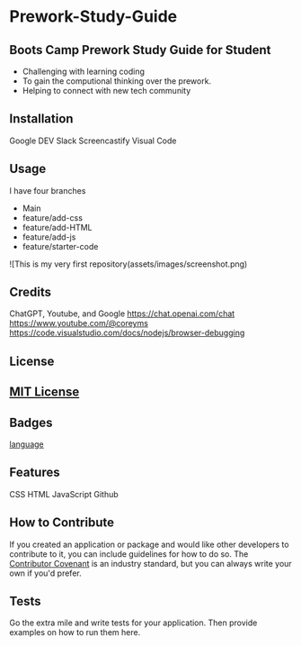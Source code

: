 # Prework-Study-Guide
## Boots Camp Prework Study Guide for Student

- Challenging with learning coding 
- To gain the computional thinking over the prework. 
- Helping to connect with new tech community

## Installation

Google DEV 
Slack
Screencastify
Visual Code

## Usage
I have four branches

* Main
* feature/add-css
* feature/add-HTML
* feature/add-js
* feature/starter-code

![This is my very first repository(assets/images/screenshot.png)

## Credits

ChatGPT, Youtube, and Google
https://chat.openai.com/chat
https://www.youtube.com/@coreyms
https://code.visualstudio.com/docs/nodejs/browser-debugging

## License

[MIT License](https://choosealicense.com/licenses/mit/)
---

## Badges

[language](https://img.shields.io/github/languages/top/iphaminh/prework-study-guide)

## Features

CSS
HTML
JavaScript
Github

## How to Contribute

If you created an application or package and would like other developers to contribute to it, you can include guidelines for how to do so. The [Contributor Covenant](https://www.contributor-covenant.org/) is an industry standard, but you can always write your own if you'd prefer.

## Tests

Go the extra mile and write tests for your application. Then provide examples on how to run them here.